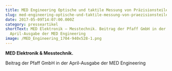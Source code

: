 ```yaml
---
title: MED Engineering Optische und taktile Messung von Präzisionsteilen
slug: med-engineering-optische-und-taktile-messung-von-praezisionsteilen
date: 2017-05-09T14:07:00.000Z
category: presseartikel
shortText: MED Elektronik – Messtechnik. Beitrag der Pfaff GmbH in der
  April-Ausgabe der MED Engineering
image: /MED_Engineering_1704-940x528-1.png
---
```


<strong>MED Elektronik & Messtechnik.</strong></p>

<p>Beitrag der Pfaff GmbH in der April-Ausgabe der MED Engineering</p>

